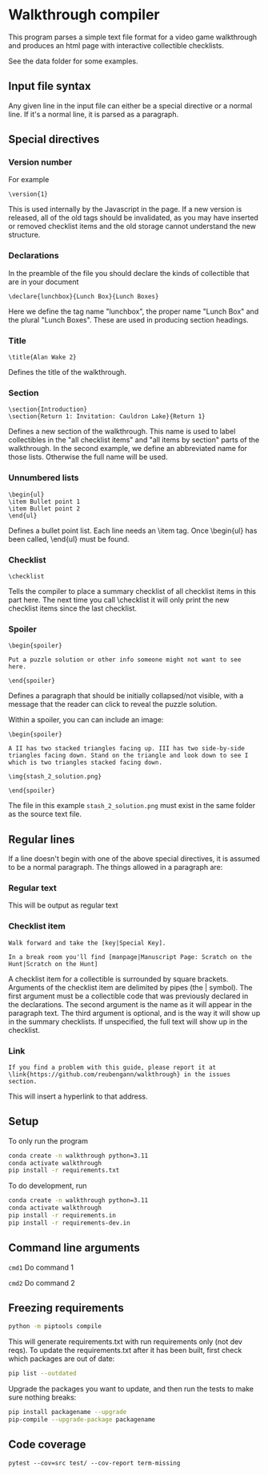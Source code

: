 # Walkthrough compiler

This program parses a simple text file format for a video game walkthrough and produces an html page with interactive collectible checklists.

See the data folder for some examples.

## Input file syntax

Any given line in the input file can either be a special directive or a normal line. If it's a normal line, it is parsed as a paragraph.

## Special directives

### Version number

For example
```
\version{1}
```

This is used internally by the Javascript in the page. If a new version is released, all of the old tags should be invalidated, as you may have inserted or removed checklist items and the old storage cannot understand the new structure.

### Declarations

In the preamble of the file you should declare the kinds of collectible that are in your document

```
\declare{lunchbox}{Lunch Box}{Lunch Boxes}
```

Here we define the tag name "lunchbox", the proper name "Lunch Box" and the plural "Lunch Boxes". These are used in producing section headings.

### Title

```
\title{Alan Wake 2}
```

Defines the title of the walkthrough.

### Section

```
\section{Introduction}
\section{Return 1: Invitation: Cauldron Lake}{Return 1}
```

Defines a new section of the walkthrough. This name is used to label collectibles in the "all checklist items" and "all items by section" parts of the walkthrough. In the second example, we define an abbreviated name for those lists. Otherwise the full name will be used.

### Unnumbered lists

```
\begin{ul}
\item Bullet point 1
\item Bullet point 2
\end{ul}
```

Defines a bullet point list. Each line needs an \item tag. Once \begin{ul} has been called, \end{ul} must be found.

### Checklist

```
\checklist
```

Tells the compiler to place a summary checklist of all checklist items in this part here. The next time you call \checklist it will only print the new checklist items since the last checklist.

### Spoiler

```
\begin{spoiler}

Put a puzzle solution or other info someone might not want to see here.

\end{spoiler}
```

Defines a paragraph that should be initially collapsed/not visible, with a message that the reader can click to reveal the puzzle solution.

Within a spoiler, you can can include an image:

```
\begin{spoiler}

A II has two stacked triangles facing up. III has two side-by-side triangles facing down. Stand on the triangle and look down to see I which is two triangles stacked facing down.

\img{stash_2_solution.png}

\end{spoiler}
```

The file in this example `stash_2_solution.png` must exist in the same folder as the source text file.

## Regular lines

If a line doesn't begin with one of the above special directives, it is assumed to be a normal paragraph. The things allowed in a paragraph are:

### Regular text

This will be output as regular text

### Checklist item

```
Walk forward and take the [key|Special Key].

In a break room you'll find [manpage|Manuscript Page: Scratch on the Hunt|Scratch on the Hunt]
```

A checklist item for a collectible is surrounded by square brackets. Arguments of the checklist item are delimited by pipes (the | symbol). The first argument must be a collectible code that was previously declared in the declarations. The second argument is the name as it will appear in the paragraph text. The third argument is optional, and is the way it will show up in the summary checklists. If unspecified, the full text will show up in the checklist.

### Link

```
If you find a problem with this guide, please report it at \link{https://github.com/reubengann/walkthrough} in the issues section.
```

This will insert a hyperlink to that address.

## Setup

To only run the program

```bash
conda create -n walkthrough python=3.11
conda activate walkthrough
pip install -r requirements.txt
```

To do development, run

```bash
conda create -n walkthrough python=3.11
conda activate walkthrough
pip install -r requirements.in
pip install -r requirements-dev.in
```

## Command line arguments

`cmd1`
Do command 1

`cmd2`
Do command 2

## Freezing requirements

```bash
python -m piptools compile
```

This will generate requirements.txt with run requirements only (not dev reqs). To update the requirements.txt after it has been built, first check which packages are out of date:

```bash
pip list --outdated
```

Upgrade the packages you want to update, and then run the tests to make sure nothing breaks:

```bash
pip install packagename --upgrade
pip-compile --upgrade-package packagename
```

## Code coverage

`pytest --cov=src test/ --cov-report term-missing`
